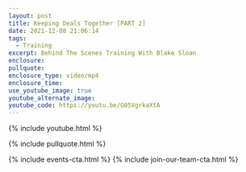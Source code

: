 ```yaml
---
layout: post
title: Keeping Deals Together [PART 2]
date: 2021-12-08 21:06:14
tags:
  - Training
excerpt: Behind The Scenes Training With Blake Sloan
enclosure:
pullquote:
enclosure_type: video/mp4
enclosure_time:
use_youtube_image: true
youtube_alternate_image:
youtube_code: https://youtu.be/G05VgrkaXtA
---
```

{% include youtube.html %}

{% include pullquote.html %}

{% include events-cta.html %} {% include join-our-team-cta.html %}
